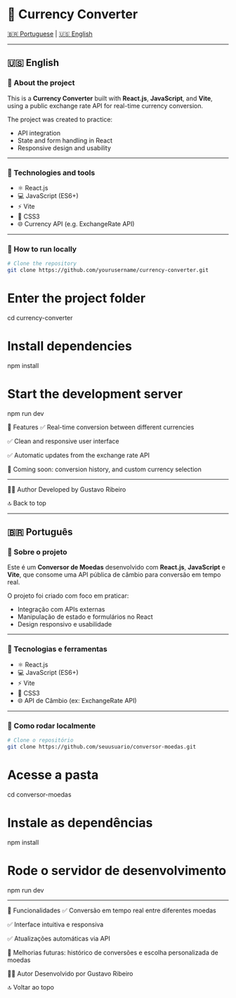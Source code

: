 # 💱 Currency Converter

[🇧🇷 Portuguese](#-portuguese) | [🇺🇸 English](#-english)

---

## 🇺🇸 English

### 📌 About the project

This is a **Currency Converter** built with **React.js**, **JavaScript**, and **Vite**, using a public exchange rate API for real-time currency conversion.

The project was created to practice:
- API integration
- State and form handling in React
- Responsive design and usability

---

### 🧪 Technologies and tools

- ⚛️ React.js  
- 💻 JavaScript (ES6+)  
- ⚡ Vite  
- 🎨 CSS3  
- 🌐 Currency API (e.g. ExchangeRate API)

---

### 🚀 How to run locally

```bash
# Clone the repository
git clone https://github.com/yourusername/currency-converter.git
```

# Enter the project folder
cd currency-converter

# Install dependencies
npm install

# Start the development server
npm run dev

📱 Features
✅ Real-time conversion between different currencies

✅ Clean and responsive user interface

✅ Automatic updates from the exchange rate API

🚧 Coming soon: conversion history, and custom currency selection

---

👨‍💻 Author
Developed by Gustavo Ribeiro

🔝 Back to top

---

## 🇧🇷 Português

### 📌 Sobre o projeto

Este é um **Conversor de Moedas** desenvolvido com **React.js**, **JavaScript** e **Vite**, que consome uma API pública de câmbio para conversão em tempo real.

O projeto foi criado com foco em praticar:
- Integração com APIs externas
- Manipulação de estado e formulários no React
- Design responsivo e usabilidade

---

### 🧪 Tecnologias e ferramentas

- ⚛️ React.js  
- 💻 JavaScript (ES6+)  
- ⚡ Vite  
- 🎨 CSS3  
- 🌐 API de Câmbio (ex: ExchangeRate API)

---

### 🚀 Como rodar localmente

```bash
# Clone o repositório
git clone https://github.com/seuusuario/conversor-moedas.git
```

# Acesse a pasta
cd conversor-moedas

# Instale as dependências
npm install

# Rode o servidor de desenvolvimento
npm run dev

---

📱 Funcionalidades
✅ Conversão em tempo real entre diferentes moedas

✅ Interface intuitiva e responsiva

✅ Atualizações automáticas via API

🚧 Melhorias futuras: histórico de conversões e escolha personalizada de moedas

👨‍💻 Autor
Desenvolvido por Gustavo Ribeiro

🔝 Voltar ao topo

